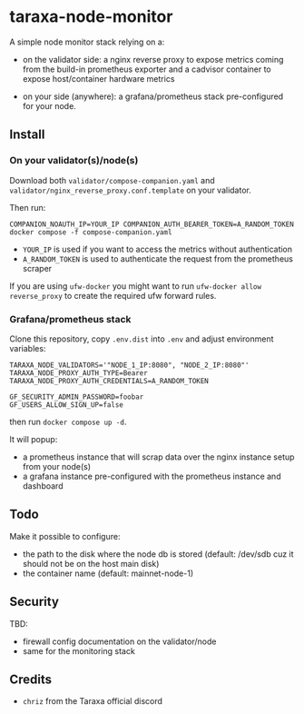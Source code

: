 # taraxa-node-monitor

A simple node monitor stack relying on a:

- on the validator side: a nginx reverse proxy to expose metrics coming from the build-in prometheus exporter and a cadvisor container to expose host/container hardware metrics

- on your side (anywhere): a grafana/prometheus stack pre-configured for your node.

## Install

### On your validator(s)/node(s)

Download both `validator/compose-companion.yaml` and `validator/nginx_reverse_proxy.conf.template` on your validator.

Then run:

```shell
COMPANION_NOAUTH_IP=YOUR_IP COMPANION_AUTH_BEARER_TOKEN=A_RANDOM_TOKEN docker compose -f compose-companion.yaml
```

- `YOUR_IP` is used if you want to access the metrics without authentication
- `A_RANDOM_TOKEN` is used to authenticate the request from the prometheus scraper

If you are using `ufw-docker` you might want to run `ufw-docker allow reverse_proxy` to create the required ufw forward rules.

### Grafana/prometheus stack

Clone this repository, copy `.env.dist` into `.env` and adjust environment variables:

```env
TARAXA_NODE_VALIDATORS='"NODE_1_IP:8080", "NODE_2_IP:8080"'
TARAXA_NODE_PROXY_AUTH_TYPE=Bearer
TARAXA_NODE_PROXY_AUTH_CREDENTIALS=A_RANDOM_TOKEN

GF_SECURITY_ADMIN_PASSWORD=foobar
GF_USERS_ALLOW_SIGN_UP=false
```

then run `docker compose up -d`.

It will popup:

- a prometheus instance that will scrap data over the nginx instance setup from your node(s)
- a grafana instance pre-configured with the prometheus instance and dashboard

## Todo

Make it possible to configure:

- the path to the disk where the node db is stored (default: /dev/sdb cuz it should not be on the host main disk)
- the container name (default: mainnet-node-1)

## Security

TBD:

- firewall config documentation on the validator/node
- same for the monitoring stack

## Credits

- `chriz` from the Taraxa official discord